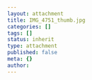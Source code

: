 ```yaml
---
layout: attachment
title: IMG_4751_thumb.jpg
categories: []
tags: []
status: inherit
type: attachment
published: false
meta: {}
author: 
---
```


